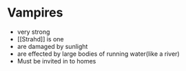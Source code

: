 # Vampires
- very strong
- [[Strahd]] is one
- are damaged by sunlight
- are effected by large bodies of running water(like a river)
- Must be invited in to homes
